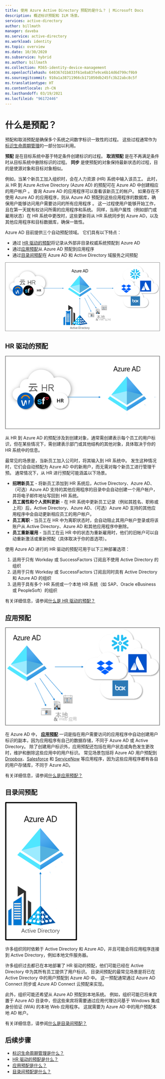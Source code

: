 ```yaml
---
title: 使用 Azure Active Directory 预配的是什么？ | Microsoft Docs
description: 概述标识预配和 ILM 场景。
services: active-directory
author: billmath
manager: daveba
ms.service: active-directory
ms.workload: identity
ms.topic: overview
ms.date: 10/30/2020
ms.subservice: hybrid
ms.author: billmath
ms.collection: M365-identity-device-management
ms.openlocfilehash: 640367d1b833f61e8a83fe9ce6b14d6d799cf9b9
ms.sourcegitcommit: 910a1a38711966cb171050db245fc3b22abc8c5f
ms.translationtype: HT
ms.contentlocale: zh-CN
ms.lasthandoff: 03/19/2021
ms.locfileid: "96172446"
---
```

# <a name="what-is-provisioning"></a>什么是预配？

预配和取消预配是确保多个系统之间数字标识一致性的过程。  这些过程通常作为[标识生命周期管理](what-is-identity-lifecycle-management.md)的一部分加以利用。

**预配** 是在目标系统中基于特定条件创建标识的过程。  **取消预配** 是在不再满足条件时从目标系统中删除标识的过程。 **同步** 是使预配的对象保持最新状态的过程，目的是使源对象和目标对象相似。

例如，当某个新员工加入组织时，会在人力资源 (HR) 系统中输入该员工。  此时，从 HR 到 Azure Active Directory (Azure AD) 的预配可在 Azure AD 中创建相应的用户帐户 。 查询 Azure AD 的应用程序可以查看该新员工的帐户。  如果存在不使用 Azure AD 的应用程序，则从 Azure AD 预配到这些应用程序的数据库，确保用户能够访问用户需要访问的所有应用程序 。  这一过程使用户能够开始工作，且在第一天就有权访问所需的应用程序和系统。  同样，当用户属性（例如部门或雇用状态）在 HR 系统中更改时，这些更新将从 HR 系统同步到 Azure AD，以及其他应用程序和目标数据库，确保一致性。

Azure AD 目前提供三个自动预配领域。  它们具有以下特点：  

- 通过 [HR 驱动的预配](#hr-driven-provisioning)将记录从外部非目录权威系统预配到 Azure AD  
- 通过[应用预配](#app-provisioning)从 Azure AD 预配到应用程序  
- 通过[目录间预配](#inter-directory-provisioning)在 Azure AD 和 Active Directory 域服务之间预配 

![标识生命周期管理](media/what-is-provisioning/provisioning.png)

## <a name="hr-driven-provisioning"></a>HR 驱动的预配

![HR 预配](media/what-is-provisioning/cloud-2a.png)

从 HR 到 Azure AD 的预配涉及到创建对象，通常需创建表示每个员工的用户标识，但在某些情况下，需创建表示部门或其他结构的其他对象，具体取决于你的 HR 系统中的信息。  

最常见的场景是，当新员工加入公司时，将其输入到 HR 系统中。  发生这种情况时，它们会自动预配为 Azure AD 中的新用户，而无需对每个新员工进行管理干预。  通常情况下，从 HR 进行预配可能涵盖以下场景。

- **招聘新员工** - 将新员工添加到 HR 系统后，Active Directory、Azure AD、（可选）Azure AD 支持的其他应用程序的目录中会自动创建一个用户帐户，并将电子邮件地址写回到 HR 系统。
- **员工属性和个人资料更新** - 在 HR 系统中更新员工记录（例如其姓名、职称或上司）后，Active Directory、Azure AD、（可选）Azure AD 支持的其他应用程序中会自动更新相应员工的用户帐户。
- **员工离职** - 当员工在 HR 中为离职状态时，会自动阻止其用户帐户登录或将该账户从 Active Directory、Azure AD 和其他应用程序中删除。
- **员工重新雇用** - 当员工在云 HR 中的状态为重新雇用时，他们的旧帐户可以自动重新激活或重新预配（具体取决于你的首选项）。

使用 Azure AD 进行的 HR 驱动的预配可用于以下三种部署选项：

1. 适用于只有 Workday 或 SuccessFactors 订阅且不使用 Active Directory 的组织
1. 适用于只有 Workday 或 SuccessFactors 订阅且同时具有 Active Directory 和 Azure AD 的组织
1. 适用于具有多个 HR 系统或一个本地 HR 系统（如 SAP、Oracle eBusiness 或 PeopleSoft）的组织

有关详细信息，请参阅[什么是 HR 驱动的预配？](what-is-hr-driven-provisioning.md)

## <a name="app-provisioning"></a>应用预配

![应用预配](media/what-is-provisioning/cloud-3b.png)

在 Azure AD 中， **[应用预配](../app-provisioning/user-provisioning.md)** 一词是指在用户需要访问的应用程序中自动创建用户标识的副本，因为应用程序有自己的数据存储，不同于 Azure AD 或 Active Directory。 除了创建用户标识外，应用预配还包括在用户状态或角色发生更改时，维护和删除这些应用中的用户标识。 常见场景包括将 Azure AD 用户预配到 [Dropbox](../saas-apps/dropboxforbusiness-provisioning-tutorial.md)、[Salesforce](../saas-apps/salesforce-provisioning-tutorial.md) 和 [ServiceNow](../saas-apps/servicenow-provisioning-tutorial.md) 等应用程序，因为这些应用程序都有各自的用户存储库，不同于 Azure AD。

有关详细信息，请参阅[什么是应用预配？](what-is-app-provisioning.md)

## <a name="inter-directory-provisioning"></a>目录间预配

![目录间预配](media/what-is-provisioning/cloud-4a.png)

许多组织同时依赖于 Active Directory 和 Azure AD，并且可能会将应用程序连接到 Active Directory，例如本地文件服务器。

许多组织过去都已在本地部署了 HR 驱动的预配，他们可能已经在 Active Directory 中为其所有员工提供了用户标识。   目录间预配的最常见场景是将已在 Active Directory 中的用户预配到 Azure AD 中。  这一预配通常通过 Azure AD Connect 同步或 Azure AD Connect 云预配来实现。 

此外，组织可能还希望从 Azure AD 预配到本地系统。  例如，组织可能已将来宾置于 Azure AD 目录中，但这些来宾将需要通过应用代理访问基于 Windows 集成身份验证 (WIA) 的本地 Web 应用程序。  这就需要为 Azure AD 中的用户预配本地 AD 帐户。

有关详细信息，请参阅[什么是目录间预配？](what-is-inter-directory-provisioning.md)

 
## <a name="next-steps"></a>后续步骤 
- [标识生命周期管理是什么？](what-is-identity-lifecycle-management.md)
- [HR 驱动的预配是什么？](what-is-hr-driven-provisioning.md)
- [应用预配是什么？](what-is-app-provisioning.md)
- [目录间预配是什么？](what-is-inter-directory-provisioning.md)